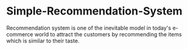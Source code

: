 # Simple-Recommendation-System
Recommendation system is one of the inevitable model in today's e-commerce world to attract the customers by recommending the items which is similar to their taste.
